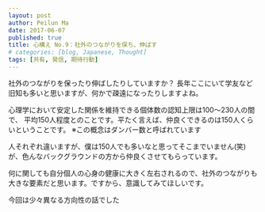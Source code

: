 ```yaml
---
layout: post
author: Peilun Ma
date: 2017-06-07
published: true
title: 心構え No.9：社外のつながりを保ち、伸ばす
# categories: [blog, Japanese, Thought]
tags: [共有, 発信, 期待行動]
---
```

社外のつながりを保ったり伸ばしたりしていますか？
長年ここにいて学友など旧知も多いと思いますが、何かで疎遠になったりしますよね。

心理学において安定した関係を維持できる個体数の認知上限は100～230人の間で、
平均150人程度とのことです。平たく言えば、仲良くできるのは150人くらいということです。
※この概念はダンバー数と呼ばれています

人それぞれ違いますが、僕は150人でも多いなと思ってそこまでいません(笑)
が、色んなバックグラウンドの方から仲良くさせてもらっています。

何に関しても自分個人の心身の健康に大きく左右されるので、社外のつながりも
大きな要素だと思います。ですから、意識してみてほしいです。

今回は少々異なる方向性の話でした
